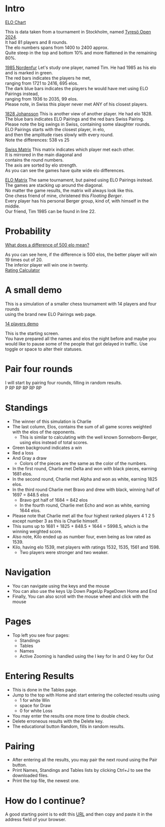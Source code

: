 # Intro

[ELO Chart](https://docs.google.com/spreadsheets/d/1DHRnlp8Q6RnnG-gF-fg0liyS2zZINEF5typxI497JyE/edit?gid=483813383#gid=483813383)

This is data taken from a tournament in Stockholm, named [Tyresö Open 2024](https://member.schack.se/ShowTournamentServlet?id=13664&listingtype=2).  
It had 81 players and 8 rounds.  
The elo numbers spans from 1400 to 2400 approx.  
Quite steep in the top and bottom 10% and more flattened in the remaining 80%.

[1985 Nordenfur](https://docs.google.com/spreadsheets/d/1DHRnlp8Q6RnnG-gF-fg0liyS2zZINEF5typxI497JyE/edit?gid=243754366#gid=243754366)
Let's study one player, named Tim. He had 1985 as his elo and is marked in green.  
The red bars indicates the players he met,  
ranging from 1721 to 2416, 695 elos.  
The dark blue bars indicates the players he would have met using ELO Pairings instead,  
ranging from 1936 to 2035, 99 elos.  
Please note, in Swiss this player never met ANY of his closest players.  

[1828 Johansson](https://docs.google.com/spreadsheets/d/1DHRnlp8Q6RnnG-gF-fg0liyS2zZINEF5typxI497JyE/edit?gid=10301852#gid=10301852)
This is another view of another player. He had elo 1828.  
The blue bars indicates ELO Pairings and the red bars Swiss Pairing.  
Please note the big swings in Swiss, containing some slaughter rounds.  
ELO Pairings starts with the closest player, in elo,  
and then the amplitude rises slowly with every round.  
Note the differences: 538 vs 25  

[Swiss Matrix](https://docs.google.com/spreadsheets/d/1DHRnlp8Q6RnnG-gF-fg0liyS2zZINEF5typxI497JyE/edit?gid=1809770193#gid=1809770193)
This matrix indicates which player met each other.  
It is mirrored in the main diagonal and  
contains the round numbers.  
The axis are sorted by elo strength.  
As you can see the games have quite wide elo differences.  

[ELO Matrix](https://docs.google.com/spreadsheets/d/1DHRnlp8Q6RnnG-gF-fg0liyS2zZINEF5typxI497JyE/edit?gid=830847657#gid=830847657)
The same tournament, but paired using ELO Pairings instead.  
The games are stacking up around the diagonal.  
No matter the game results, the matrix will always look like this.  
One chess friend of mine, christened this *Floating Berger*.  
Every player has his personal Berger group, kind of, with himself in the middle.  
Our friend, Tim 1985 can be found in line 22.

# Probability

[What does a difference of 500 elo mean?](https://docs.google.com/spreadsheets/d/1DHRnlp8Q6RnnG-gF-fg0liyS2zZINEF5typxI497JyE/edit?gid=1487995663#gid=1487995663)

As you can see here, if the difference is 500 elos, the better player will win 19 times out of 20.  
The inferior player will win one in twenty.  
[Rating Calculator](https://ratings.fide.com/calc.phtml?page=change)

# A small demo

This is a simulation of a smaller chess tournament with 14 players and four rounds  
using the brand new ELO Pairings web page.  

[14 players demo](https://christernilsson.github.io/ELO-Pairings?TOUR=Senior_Stockholm&DATE=2024-05-28&ROUNDS=8&ROUND=0&SP=0.0&TPP=30&PPP=60&PAUSED=()&PLAYERS=(1825|Alpha)(1697|Bravo)(1684|Charlie)(1681|Delta)(1644|Echo)(1598|Foxtrot)(1598|Golf)(1583|Hotel)(1561|India)(1559|Juliett)(1539|Kilo)(1535|Lima)(1532|Mike)(1400|November))

This is the starting screen.  
You have prepared all the names and elos the night before and maybe you would like to pause some of the people that got delayed in traffic.
Use toggle or space to alter their statuses.

# Pair four rounds
I will start by pairing four rounds, filling in random results.  
  P RP RP RP RP RP  
  
# Standings
* The winner of this simulation is Charlie
* The last column, Elos, contains the sum of all game scores weighted with the elos of the opponents.
   * This is similar to calculating with the well known Sonneborn-Berger, using elos instead of total scores.
* Green background indicates a win
* Red a loss
* And Gray a draw
   * Colors of the pieces are the same as the color of the numbers.
* In the first round, Charlie met Delta and won with black pieces, earning 1681 elos.
* In the second round, Charlie met Alpha and won as white, earning 1825 elos.
* In the third round Charlie met Bravo and drew with black, winning half of 1697 = 848.5 elos
   * Bravo got half of 1684 = 842 elos
   * In the fourth round, Charlie met Echo and won as white, earning 1644 elos.
* Please note that Charlie met all the four highest ranked players 4 1 2 5 except number 3 as this is Charlie himself.   
* This sums up to 1681 + 1825 + 848.5 + 1644 = 5998.5, which is the winning weighted score.
* Also note, Kilo ended up as number four, even being as low rated as 1539.
* Kilo, having elo 1539, met players with ratings 1532, 1535, 1561 and 1598.
   * Two players were stronger and two weaker.

# Navigation
* You can navigate using the keys and the mouse
* You can also use the keys Up Down PageUp PageDown Home and End
* Finally, You can also scroll with the mouse wheel and click with the mouse

# Pages
* Top left you see four pages:
   * Standings
   * Tables
   * Names
   * Active
Zooming is handled using the I key for In and O key for Out

# Entering Results
* This is done in the Tables page.
* Jump to the top with Home and start entering the collected results using
   * 1 for white Win
   * space for Draw
   * 0 for white Loss
* You may enter the results one more time to double check.
* Delete erroneous results with the Delete key.
* The educational button Random, fills in random results.

# Pairing
* After entering all the results, you may pair the next round using the Pair button.
* Print Names, Standings and Tables lists by clicking Ctrl+J to see the downloaded files.
* Print the top file, the newest one.

# How do I continue?
A good starting point is to edit this [URL](tournaments/14.txt) and then copy and paste it in the address field of your browser.
